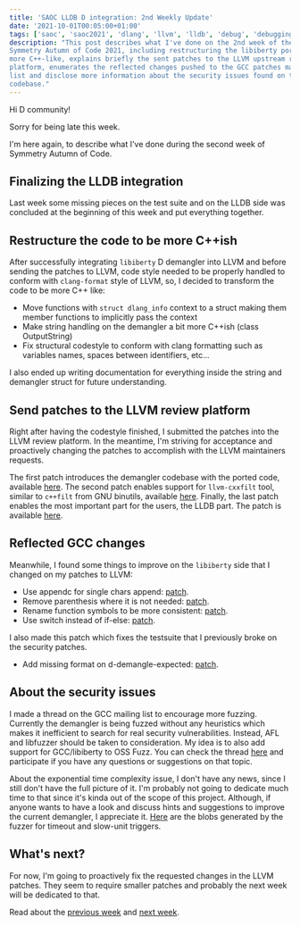 ```yaml
---
title: 'SAOC LLDB D integration: 2nd Weekly Update'
date: '2021-10-01T00:05:00+01:00'
tags: ['saoc', 'saoc2021', 'dlang', 'llvm', 'lldb', 'debug', 'debugging', 'dwarf']
description: "This post describes what I've done on the 2nd week of the
Symmetry Autumn of Code 2021, including restructuring the libiberty port to be
more C++-like, explains briefly the sent patches to the LLVM upstream review
platform, enumerates the reflected changes pushed to the GCC patches mailing
list and disclose more information about the security issues found on the GCC
codebase."
---
```


Hi D community!

Sorry for being late this week.

I'm here again, to describe what I've done during the second week of Symmetry
Autumn of Code.

## Finalizing the LLDB integration

Last week some missing pieces on the test suite and on the LLDB side was
concluded at the beginning of this week and put everything together.

## Restructure the code to be more C++ish

After successfully integrating `libiberty` D demangler into LLVM and before
sending the patches to LLVM, code style needed to be properly handled to
conform with `clang-format` style of LLVM, so, I decided to transform the code
to be more C++ like:

- Move functions with `struct dlang_info` context to a struct making them
  member functions to implicitly pass the context
- Make string handling on the demangler a bit more C++ish (class OutputString)
- Fix structural codestyle to conform with clang formatting such as variables
  names, spaces between identifiers, etc...

I also ended up writing documentation for everything inside the string and
demangler struct for future understanding.

## Send patches to the LLVM review platform

Right after having the codestyle finished, I submitted the patches into the
LLVM review platform. In the meantime, I'm striving for acceptance and
proactively changing the patches to accomplish with the LLVM maintainers
requests.

The first patch introduces the demangler codebase with the ported code,
available [here](https://reviews.llvm.org/D110578). The second patch enables
support for `llvm-cxxfilt` tool, similar to `c++filt` from GNU binutils,
available [here](https://reviews.llvm.org/D110576). Finally, the last patch
enables the most important part for the users, the LLDB part. The patch is
available [here](https://reviews.llvm.org/D110577).

## Reflected GCC changes

Meanwhile, I found some things to improve on the `libiberty` side that I
changed on my patches to LLVM:

- Use appendc for single chars append:
  [patch](https://gcc.gnu.org/pipermail/gcc-patches/2021-September/580512.html).
- Remove parenthesis where it is not needed:
  [patch](https://gcc.gnu.org/pipermail/gcc-patches/2021-September/580525.html).
- Rename function symbols to be more consistent:
  [patch](https://gcc.gnu.org/pipermail/gcc-patches/2021-September/580542.html).
- Use switch instead of if-else:
  [patch](https://gcc.gnu.org/pipermail/gcc-patches/2021-September/580545.html).

I also made this patch which fixes the testsuite that I previously broke on the
security patches.

- Add missing format on d-demangle-expected:
  [patch](https://gcc.gnu.org/pipermail/gcc-patches/2021-September/580544.html).

## About the security issues

I made a thread on the GCC mailing list to encourage more fuzzing. Currently
the demangler is being fuzzed without any heuristics which makes it inefficient
to search for real security vulnerabilities. Instead, AFL and libfuzzer should
be taken to consideration. My idea is to also add support for GCC/libiberty to
OSS Fuzz. You can check the thread
[here](https://gcc.gnu.org/pipermail/gcc/2021-September/237442.html) and
participate if you have any questions or suggestions on that topic.

About the exponential time complexity issue, I don't have any news, since I
still don't have the full picture of it. I'm probably not going to dedicate
much time to that since it's kinda out of the scope of this project. Although,
if anyone wants to have a look and discuss hints and suggestions to improve the
current demangler, I appreciate it.
[Here](../../public/assets/posts/d-saoc-2021-02/fuzzer-results/)
are the blobs generated by the fuzzer for timeout and slow-unit triggers.

## What's next?

For now, I'm going to proactively fix the requested changes in the LLVM
patches. They seem to require smaller patches and probably the next week will
be dedicated to that.

Read about the [previous week](../d-saoc-2021-01/) and [next
week](../d-saoc-2021-03/).
